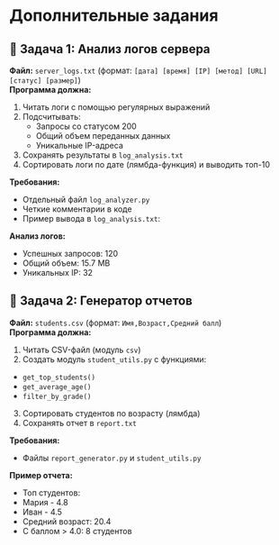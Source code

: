 # Дополнительные задания

## 📌 Задача 1: Анализ логов сервера
**Файл:** `server_logs.txt` (формат: `[дата] [время] [IP] [метод] [URL] [статус] [размер]`)  
**Программа должна:**
1. Читать логи с помощью регулярных выражений
2. Подсчитывать:
   - Запросы со статусом 200
   - Общий объем переданных данных
   - Уникальные IP-адреса
3. Сохранять результаты в `log_analysis.txt`
4. Сортировать логи по дате (лямбда-функция) и выводить топ-10

**Требования:**
- Отдельный файл `log_analyzer.py`
- Четкие комментарии в коде
- Пример вывода в `log_analysis.txt`:
  
**Анализ логов:**
- Успешных запросов: 120
- Общий объем: 15.7 MB
- Уникальных IP: 32


## 📌 Задача 2: Генератор отчетов
**Файл:** `students.csv` (формат: `Имя,Возраст,Средний балл`)  
**Программа должна:**
1. Читать CSV-файл (модуль `csv`)
2. Создать модуль `student_utils.py` с функциями:
 - `get_top_students()`
 - `get_average_age()`
 - `filter_by_grade()`
3. Сортировать студентов по возрасту (лямбда)
4. Сохранять отчет в `report.txt`

**Требования:**
- Файлы `report_generator.py` и `student_utils.py`

**Пример отчета:**
- Топ студентов:
- Мария - 4.8
- Иван - 4.5
- Средний возраст: 20.4
- С баллом > 4.0: 8 студентов
